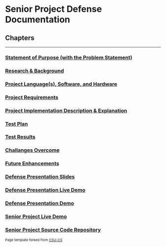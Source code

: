 Senior Project Defense Documentation
=========

Chapters
--------------------
---
### [Statement of Purpose (with the Problem Statement)](https://mneitzel95.github.io/Documents/Statement%20of%20Purpose%20(with%20the%20Problem%20Statement))

### [Research & Background](https://mneitzel95.github.io/Documents/Research%20%26%20Background)

### [Project Language(s), Software, and Hardware](https://mneitzel95.github.io/Documents/Project%20Language(s)%2C%20Software%2C%20and%20Hardware)

### [Project Requirements](https://mneitzel95.github.io/Documents/Requirements)

### [Project Implementation Description & Explanation](https://mneitzel95.github.io/Documents/Project%20Implementation%20Description%20%26%20Explanation)

### [Test Plan](https://mneitzel95.github.io/Documents/Test%20Plan%20Specification.pdf)

### [Test Results](https://mneitzel95.github.io/Documents/Test%20Results)

### [Challanges Overcome](https://mneitzel95.github.io/Documents/Challanges%20Overcome)

### [Future Enhancements](https://mneitzel95.github.io/Documents/Future%20Enhancements)

### [Defense Presentation Slides](https://mneitzel95.github.io/Documents/Defense%20Presentation%20Slides)

### [Defense Presentation Live Demo](https://youtu.be/gb3IHA0wMcQ)

### [Defense Presentation Demo](http://htmlpreview.github.io/?https://github.com/mneitzel95/senior-project/blob/master/player/SeniorProject.html)

### [Senior Project Live Demo](https://mneitzel95.github.io/senior-project/player/SeniorProject.html)

### [Senior Project Source Code Repository](https://rawgit.com/mneitzel95/senior-project)

<p style="font-size:11px">Page template forked from <a href="https://github.com/csu-cs/csci-portfolio">CSU-CS</a></p>
<!-- Remove above link if you don't want to attributive -->

